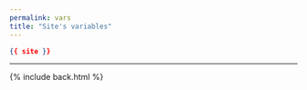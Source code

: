 ```yaml
---
permalink: vars
title: "Site's variables"
---
```


```json
{{ site }}
```

***

{% include back.html %}
